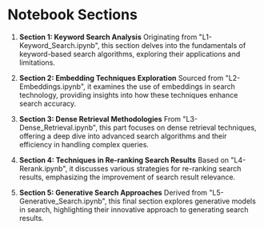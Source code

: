 # Notebook Sections
1. **Section 1: Keyword Search Analysis**
   Originating from "L1-Keyword_Search.ipynb", this section delves into the fundamentals of keyword-based search algorithms, exploring their applications and limitations.

2. **Section 2: Embedding Techniques Exploration**
   Sourced from "L2-Embeddings.ipynb", it examines the use of embeddings in search technology, providing insights into how these techniques enhance search accuracy.

3. **Section 3: Dense Retrieval Methodologies**
   From "L3-Dense_Retrieval.ipynb", this part focuses on dense retrieval techniques, offering a deep dive into advanced search algorithms and their efficiency in handling complex queries.

4. **Section 4: Techniques in Re-ranking Search Results**
   Based on "L4-Rerank.ipynb", it discusses various strategies for re-ranking search results, emphasizing the improvement of search result relevance.

5. **Section 5: Generative Search Approaches**
   Derived from "L5-Generative_Search.ipynb", this final section explores generative models in search, highlighting their innovative approach to generating search results.
